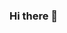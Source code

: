 ### Hi there 👋

<!--
**rednaxela1813/rednaxela1813** is a ✨ _special_ ✨ repository because its `README.md` (this file) appears on your GitHub profile.

Here are some ideas to get you started:

- 🔭 I’m currently working on ...
- 🌱 I’m currently learning ...
- 👯 I’m looking to collaborate on ...
- 🤔 I’m looking for help with ...
- bla-bla-bla....
- 💬 Ask me about ...
- 📫 How to reach me: ...
- 😄 Pronouns: ...
- ⚡ Fun fact: ...
-->
